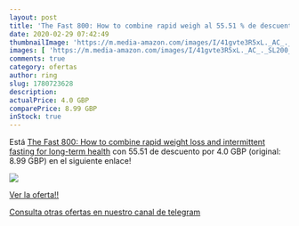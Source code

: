 ```yaml
---
layout: post
title: 'The Fast 800: How to combine rapid weigh al 55.51 % de descuento'
date: 2020-02-29 07:42:49
thumbnailImage: 'https://m.media-amazon.com/images/I/41gvte3R5xL._AC_._SL200_.jpg'
images: [ 'https://m.media-amazon.com/images/I/41gvte3R5xL._AC_._SL200_.jpg' ]
comments: true
category: ofertas
author: ring
slug: 1780723628
description:
actualPrice: 4.0 GBP
comparePrice: 8.99 GBP
inStock: true
---
```


Está [The Fast 800: How to combine rapid weight loss and intermittent fasting for long-term health](https://www.amazon.com/dp/1780723628/?tag=redken08-20) con 55.51 de descuento por 4.0 GBP (original: 8.99 GBP) en el siguiente enlace!

[![](https://m.media-amazon.com/images/I/41gvte3R5xL._AC_._SL200_.jpg)](https://www.amazon.com/dp/1780723628/?tag=redken08-20)

[Ver la oferta!!](https://www.amazon.com/dp/1780723628/?tag=redken08-20)

[Consulta otras ofertas en nuestro canal de telegram](https://t.me/s/ofertas25)
